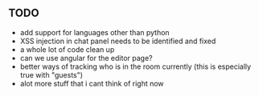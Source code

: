 TODO
----

* add support for languages other than python
* XSS injection in chat panel needs to be identified and fixed
* a whole lot of code clean up
* can we use angular for the editor page?
* better ways of tracking who is in the room currently (this is especially true with "guests")
* alot more stuff that i cant think of right now